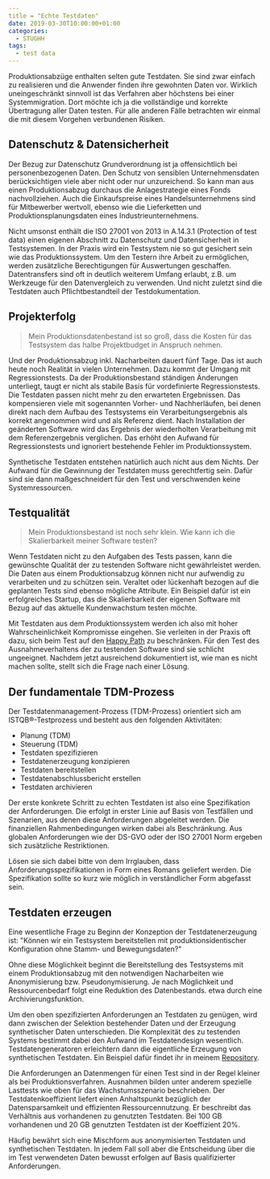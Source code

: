 ```yaml
---
title = "Echte Testdaten"
date: 2019-03-30T10:00:00+01:00
categories:
  - STUGHH
tags:
  - test data
---
```


Produktionsabzüge enthalten selten gute Testdaten. Sie sind zwar einfach zu realisieren und die Anwender finden ihre gewohnten Daten vor. Wirklich uneingeschränkt sinnvoll ist das Verfahren aber höchstens bei einer Systemmigration. Dort möchte ich ja die vollständige und korrekte Übertragung aller Daten testen.
Für alle anderen Fälle betrachten wir einmal die mit diesem Vorgehen verbundenen Risiken.

Datenschutz & Datensicherheit
- 

Der Bezug zur Datenschutz Grundverordnung ist ja offensichtlich bei personenbezogenen Daten.
Den Schutz von sensiblen Unternehmensdaten berücksichtigen viele aber nicht oder nur unzureichend.
So kann man aus einen Produktionsabzug durchaus die Anlagestrategie eines Fonds nachvollziehen.
Auch die Einkaufspreise eines Handelsunternehmens sind für Mitbewerber wertvoll, ebenso wie 
die Lieferketten und Produktionsplanungsdaten eines Industrieunternehmens.

Nicht umsonst enthält die ISO 27001 von 2013 in A.14.3.1 (Protection of test data) einen eigenen Abschnitt zu Datenschutz und Datensicherheit in Testsystemen. In der Praxis wird ein Testsystem nie so gut gesichert sein wie das Produktionssystem.
Um den Testern ihre Arbeit zu ermöglichen, werden zusätzliche Berechtigungen für Auswertungen geschaffen.
Datentransfers sind oft in deutlich weiterem Umfang erlaubt, z.B. um Werkzeuge für den Datenvergleich zu verwenden.
Und nicht zuletzt sind die Testdaten auch Pflichtbestandteil der Testdokumentation.

Projekterfolg
- 

> Mein Produktionsdatenbestand ist so groß, dass die Kosten für das Testsystem das halbe Projektbudget in Anspruch nehmen.

Und der Produktionsabzug inkl. Nacharbeiten dauert fünf Tage. Das ist auch heute noch Realität in vielen Unternehmen.
Dazu kommt der Umgang mit Regressionstests. Da der Produktionsbestand ständigen Änderungen unterliegt, taugt er nicht als stabile Basis für vordefinierte Regressionstests. Die Testdaten passen nicht mehr zu den erwarteten Ergebnissen.
Das kompensieren viele mit sogenannten Vorher- und Nachherläufen, bei denen direkt nach dem Aufbau des Testsystems ein Verarbeitungsergebnis als korrekt angenommen wird und als Referenz dient. Nach Installation der geänderten Software wird das Ergebnis der wiederholten Verarbeitung mit dem Referenzergebnis verglichen. Das erhöht den Aufwand für Regressionstests und ignoriert bestehende Fehler im Produktionssystem.

Synthetische Testdaten entstehen natürlich auch nicht aus dem Nichts. Der Aufwand für die Gewinnung der Testdaten muss gerechtfertig sein. Dafür sind sie dann maßgeschneidert für den Test und verschwenden keine Systemressourcen.

Testqualität
- 

> Mein Produktionsbestand ist noch sehr klein. Wie kann ich die Skalierbarkeit meiner Software testen?

Wenn Testdaten nicht zu den Aufgaben des Tests passen, kann die gewünschte Qualität der zu testenden Software nicht gewährleistet werden. Die Daten aus einem Produktionsabzug können nicht nur aufwendig zu verarbeiten und zu schützen sein.
Veraltet oder lückenhaft bezogen auf die geplanten Tests sind ebenso mögliche Attribute.
Ein Beispiel dafür ist ein erfolgreiches Startup, das die Skalierbarkeit der eigenen Software mit Bezug auf das aktuelle Kundenwachstum testen möchte.

Mit Testdaten aus dem Produktionssystem werden ich also mit hoher Wahrscheinlichkeit Kompromisse eingehen. 
Sie verleiten in der Praxis oft dazu, sich beim Test auf den [Happy Path](https://de.wikipedia.org/wiki/Testpfad) zu beschränken.
Für den Test des Ausnahmeverhaltens der zu testenden Software sind sie schlicht ungeeignet.
Nachdem jetzt ausreichend dokumentiert ist, wie man es nicht machen sollte, stellt sich die Frage nach einer Lösung.

Der fundamentale TDM-Prozess
-

Der Testdatenmanagement-Prozess (TDM-Prozess) orientiert sich am ISTQB®-Testprozess und besteht aus
den folgenden Aktivitäten:

+ Planung (TDM)  
+ Steuerung (TDM)  
+ Testdaten spezifizieren  
+ Testdatenerzeugung konzipieren  
+ Testdaten bereitstellen  
+ Testdatenabschlussbericht erstellen  
+ Testdaten archivieren  

Der erste konkrete Schritt zu echten Testdaten ist also eine Spezifikation der Anforderungen.
Die erfolgt in erster Linie auf Basis von Testfällen und Szenarien, aus denen diese Anforderungen abgeleitet werden.
Die finanziellen Rahmenbedingungen wirken dabei als Beschränkung.
Aus globalen Anforderungen wie der DS-GVO oder der ISO 27001 Norm ergeben sich zusätzliche Restriktionen.

Lösen sie sich dabei bitte von dem Irrglauben, dass Anforderungsspezifikationen in Form eines Romans geliefert werden. Die Spezifikation sollte so kurz wie möglich in verständlicher Form abgefasst sein.

Testdaten erzeugen
-

Eine wesentliche Frage zu Beginn der Konzeption der Testdatenerzeugung ist: "Können wir ein Testsystem bereitstellen mit produktionsidentischer Konfiguration ohne Stamm- und Bewegungsdaten?"

Ohne diese Möglichkeit beginnt die Bereitstellung des Testsystems mit einem Produktionsabzug mit den notwendigen Nacharbeiten wie Anonymisierung bzw. Pseudonymisierung.
Je nach Möglichkeit und Ressourcenbedarf folgt eine Reduktion des Datenbestands. etwa durch eine Archivierungsfunktion.

Um den oben spezifizierten Anforderungen an Testdaten zu genügen, wird dann zwischen der Selektion bestehender Daten und der Erzeugung synthetischer Daten unterschieden. Die Komplexität des zu testenden Systems bestimmt dabei den Aufwand im Testdatendesign wesentlich.
Testdatengeneratoren erleichtern dann die eigentliche Erzeugung von synthetischen Testdaten. Ein Beispiel dafür findet ihr in meinem [Repository](https://github.com/datengaertnerei/test-data-service "test-data-service").

Die Anforderungen an Datenmengen für einen Test sind in der Regel kleiner als bei Produktionsverfahren. 
Ausnahmen bilden unter anderem spezielle Lasttests wie oben für das Wachstumsszenario beschrieben.
Der Testdatenkoeffizient liefert einen Anhaltspunkt bezüglich der Datensparsamkeit und effizienten Ressourcennutzung.
Er beschreibt das Verhältnis aus vorhandenen zu genutzten Testdaten. Bei 100 GB vorhandenen und 20 GB genutzten Testdaten ist der Koeffizient 20%. 

Häufig bewährt sich eine Mischform aus anonymisierten Testdaten und synthetischen Testdaten.
In jedem Fall soll aber die Entscheidung über die im Test verwendeten Daten bewusst erfolgen auf Basis qualifizierter Anforderungen.